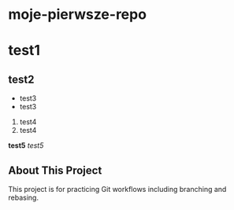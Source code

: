 # moje-pierwsze-repo

# test1

## test2

- test3
- test3
  
1. test4
2. test4
   
**test5**
*test5*


## About This Project

This project is for practicing Git workflows including branching and rebasing.

